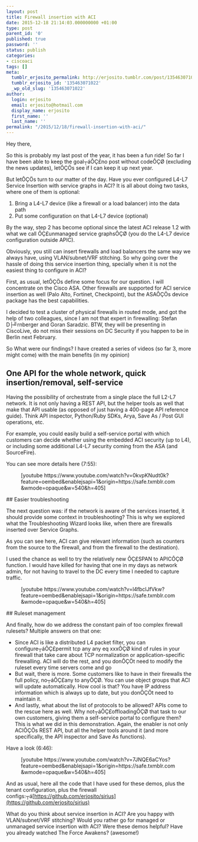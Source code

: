 ```yaml
---
layout: post
title: Firewall insertion with ACI
date: 2015-12-18 21:14:03.000000000 +01:00
type: post
parent_id: '0'
published: true
password: ''
status: publish
categories:
- ciscoaci
tags: []
meta:
  tumblr_erjosito_permalink: http://erjosito.tumblr.com/post/135463071022/firewall-insertion-with-aci
  tumblr_erjosito_id: '135463071022'
  _wp_old_slug: '135463071022'
author:
  login: erjosito
  email: erjosito@hotmail.com
  display_name: erjosito
  first_name: ''
  last_name: ''
permalink: "/2015/12/18/firewall-insertion-with-aci/"
---
```

Hey there,

So this is probably my last post of the year, it has been a fun ride! So far I have been able to keep the goal┬áÔÇ£no post without codeÔÇØ (excluding the news updates), letÔÇÖs see if I can keep it up next year.

But letÔÇÖs turn to our matter of the day. Have you ever configured L4-L7 Service Insertion with service graphs in ACI? It is all about doing two tasks, where one of them is optional:

1. Bring a L4-L7 device (like a firewall or a load balancer) into the data path
2. Put some configuration on that L4-L7 device (optional)

By the way, step 2 has become optional since the latest ACI release 1.2 with what we call ÔÇ£unmanaged service graphsÔÇØ (you do the L4-L7 device configuration outside APIC).

Obviously, you still can insert firewalls and load balancers the same way we always have, using VLAN/subnet/VRF stitching. So why going over the hassle of doing this service insertion thing, specially when it is not the easiest thing to configure in ACI?

First, as usual, letÔÇÖs define some focus for our question. I will concentrate on the Cisco ASA. Other firewalls are supported for ACI service insertion as well (Palo Alto, Fortinet, Checkpoint), but the ASAÔÇÖs device package has the best capabilities.

I decided to test a cluster of physical firewalls in routed mode, and got the help of two colleagues, since I am not that expert in firewalling: Stefan D├╝rnberger and Goran Saradzic. BTW, they will be presenting in CiscoLive, do not miss their sessions on DC Security if you happen to be in Berlin next February.

So What were our findings? I have created a series of videos (so far 3, more might come) with the main benefits (in my opinion)

## One API for the whole network, quick insertion/removal, self-service

Having the possibility of orchestrate from a single place the full L2-L7 network. It is not only having a REST API, but the helper tools as well that make that API usable (as opposed of just having a 400-page API reference guide). Think API inspector, Python/Ruby SDKs, Arya, Save As / Post GUI operations, etc.

For example, you could easily build a self-service portal with which customers can decide whether using the embedded ACI security (up to L4), or including some additional L4-L7 security coming from the ASA (and SourceFire).

You can see more details here (7:55):

<figure class="tmblr-embed tmblr-full">[youtube https://www.youtube.com/watch?v=0kvpKNudt0k?feature=oembed&amp;enablejsapi=1&amp;origin=https://safe.txmblr.com&amp;wmode=opaque&amp;w=540&amp;h=405]</figure>
## Easier troubleshooting

The next question was: if the network is aware of the services inserted, it should provide some context in troubleshooting? This is why we explored what the Troubleshooting Wizard looks like, when there are firewalls inserted over Service Graphs.

As you can see here, ACI can give relevant information (such as counters from the source to the firewall, and from the firewall to the destination).

I used the chance as well to try the relatively new ÔÇ£SPAN to APICÔÇØ function. I would have killed for having that one in my days as network admin, for not having to travel to the DC every time I needed to capture traffic.

<figure class="tmblr-embed tmblr-full">[youtube https://www.youtube.com/watch?v=l4fbclJfVkw?feature=oembed&amp;enablejsapi=1&amp;origin=https://safe.txmblr.com&amp;wmode=opaque&amp;w=540&amp;h=405]</figure>
## Ruleset management

And finally, how do we address the constant pain of too complex firewall rulesets? Multiple answers on that one:

- Since ACI is like a distributed L4 packet filter, you can configure┬áÔÇ£permit tcp any any eq xxxÔÇØ kind of rules in your firewall that take care about TCP normalization or application-specific firewalling. ACI will do the rest, and you donÔÇÖt need to modify the ruleset every time servers come and go
- But wait, there is more. Some customers like to have in their firewalls the full policy, no┬áÔÇ£any to anyÔÇØ. You can use object groups that ACI will update automatically. How cool is that? You have IP address information which is always up to date, but you donÔÇÖt need to maintain it.
- And lastly, what about the list of protocols to be allowed? APIs come to the rescue here as well. Why not┬áÔÇ£offloadingÔÇØ that task to our own customers, giving them a self-service portal to configure them? This is what we did in this demonstration. Again, the enabler is not only ACIÔÇÖs REST API, but all the helper tools around it (and more specifically, the API inspector and Save As functions).

Have a look (6:46):

<figure class="tmblr-embed tmblr-full">[youtube https://www.youtube.com/watch?v=7JNQE6aCYos?feature=oembed&amp;enablejsapi=1&amp;origin=https://safe.txmblr.com&amp;wmode=opaque&amp;w=540&amp;h=405]</figure>

And as usual, here all the code that I have used for these demos, plus the tenant configuration, plus the firewall configs:┬á[https://github.com/erjosito/sirius](https://github.com/erjosito/sirius)

What do you think about service insertion in ACI? Are you happy with VLAN/subnet/VRF stitching? Would you rather go for managed or unmanaged service insertion with ACI? Were these demos helpful? Have you already watched The Force Awakens? (awesome!)

